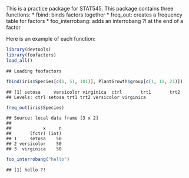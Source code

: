 This is a practice package for STAT545. This package contains three functions: \* fbind: binds factors together \* freq\_out: creates a frequency table for factors \* foo\_interrobang: adds an interrobang ?! at the end of a factor

Here is an example of each function:

``` r
library(devtools)
library(foofactors)
load_all()
```

    ## Loading foofactors

``` r
fbind(iris$Species[c(1, 51, 101)], PlantGrowth$group[c(1, 11, 21)])
```

    ## [1] setosa     versicolor virginica  ctrl       trt1       trt2      
    ## Levels: ctrl setosa trt1 trt2 versicolor virginica

``` r
freq_out(iris$Species)
```

    ## Source: local data frame [3 x 2]
    ## 
    ##            x     n
    ##       (fctr) (int)
    ## 1     setosa    50
    ## 2 versicolor    50
    ## 3  virginica    50

``` r
foo_interrobang("hello")
```

    ## [1] hello ?!
